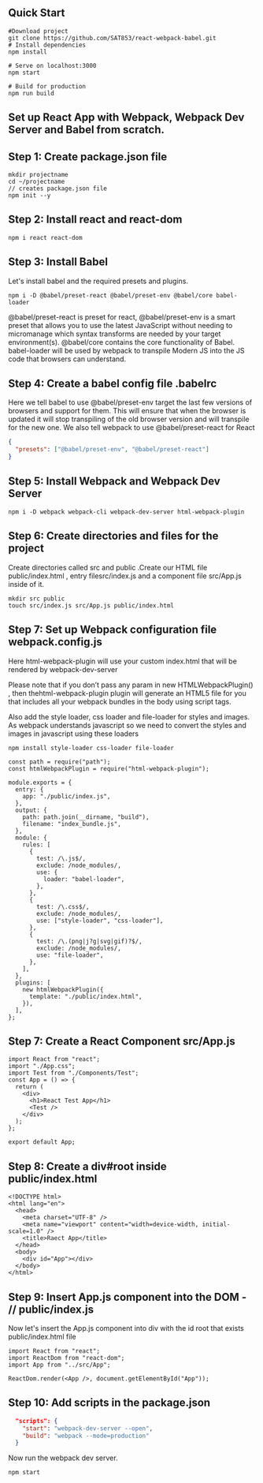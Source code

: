 ## Quick Start
```
#Download project
git clone https://github.com/SAT853/react-webpack-babel.git
# Install dependencies
npm install

# Serve on localhost:3000
npm start

# Build for production
npm run build
```

## Set up React App with Webpack, Webpack Dev Server and Babel from scratch.

## Step 1: Create package.json file

```
mkdir projectname
cd ~/projectname
// creates package.json file
npm init --y
```

## Step 2: Install react and react-dom

```
npm i react react-dom
```
## Step 3: Install Babel

Let's install babel and the required presets and plugins.

```
npm i -D @babel/preset-react @babel/preset-env @babel/core babel-loader
```

@babel/preset-react is preset for react,
@babel/preset-env is a smart preset that allows you to use the latest JavaScript without needing to micromanage which syntax transforms are needed by your target environment(s).
@babel/core contains the core functionality of Babel.
babel-loader will be used by webpack to transpile Modern JS into the JS code that browsers can understand.

## Step 4: Create a babel config file .babelrc

Here we tell babel to use @babel/preset-env target the last few versions of browsers and support for them. This will ensure that when the browser is updated it will stop transpiling of the old browser version and will transpile for the new one.
We also tell webpack to use @babel/preset-react for React

```json
{
  "presets": ["@babel/preset-env", "@babel/preset-react"]
}
```

## Step 5: Install Webpack and Webpack Dev Server

```
npm i -D webpack webpack-cli webpack-dev-server html-webpack-plugin
```

## Step 6: Create directories and files for the project

Create directories called src and public .Create our HTML file public/index.html , entry filesrc/index.js and a component file src/App.js inside of it.

```
mkdir src public
touch src/index.js src/App.js public/index.html
```

## Step 7: Set up Webpack configuration file webpack.config.js

Here html-webpack-plugin will use your custom index.html that will be rendered by webpack-dev-server

Please note that if you don’t pass any param in new HTMLWebpackPlugin() , then thehtml-webpack-plugin plugin will generate an HTML5 file for you that includes all your webpack bundles in the body using script tags.

Also add the style loader, css loader and file-loader for styles and images. As webpack understands javascript so we need to convert the styles and images in javascript using these loaders

```
npm install style-loader css-loader file-loader
```

```
const path = require("path");
const htmlWebpackPlugin = require("html-webpack-plugin");

module.exports = {
  entry: {
    app: "./public/index.js",
  },
  output: {
    path: path.join(__dirname, "build"),
    filename: "index_bundle.js",
  },
  module: {
    rules: [
      {
        test: /\.js$/,
        exclude: /node_modules/,
        use: {
          loader: "babel-loader",
        },
      },
      {
        test: /\.css$/,
        exclude: /node_modules/,
        use: ["style-loader", "css-loader"],
      },
      {
        test: /\.(png|j?g|svg|gif)?$/,
        exclude: /node_modules/,
        use: "file-loader",
      },
    ],
  },
  plugins: [
    new htmlWebpackPlugin({
      template: "./public/index.html",
    }),
  ],
};
```

## Step 7: Create a React Component src/App.js

```
import React from "react";
import "./App.css";
import Test from "./Components/Test";
const App = () => {
  return (
    <div>
      <h1>React Test App</h1>
      <Test />
    </div>
  );
};

export default App;
```

## Step 8: Create a div#root inside public/index.html

```
<!DOCTYPE html>
<html lang="en">
  <head>
    <meta charset="UTF-8" />
    <meta name="viewport" content="width=device-width, initial-scale=1.0" />
    <title>Raect App</title>
  </head>
  <body>
    <div id="App"></div>
  </body>
</html>
```

## Step 9: Insert App.js component into the DOM - // public/index.js

Now let's insert the App.js component into div with the id root that exists public/index.html file

```
import React from "react";
import ReactDom from "react-dom";
import App from "../src/App";

ReactDom.render(<App />, document.getElementById("App"));

```

## Step 10: Add scripts in the package.json

```json
  "scripts": {
    "start": "webpack-dev-server --open",
    "build": "webpack --mode=production"
  }

```

Now run the webpack dev server.

```
npm start
```
